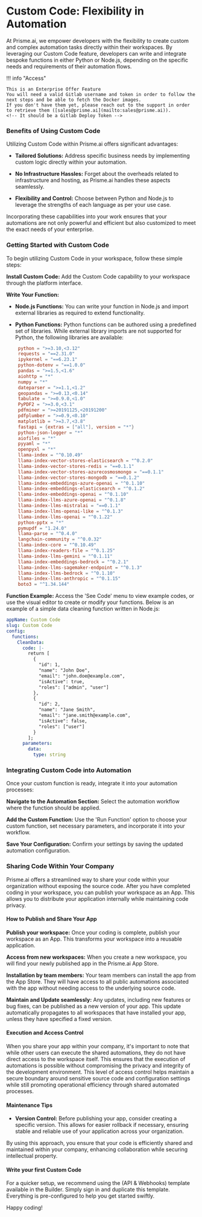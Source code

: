 # Custom Code: Flexibility in Automation

At Prisme.ai, we empower developers with the flexibility to create custom and complex automation tasks directly within their workspaces. By leveraging our Custom Code feature, developers can write and integrate bespoke functions in either Python or Node.js, depending on the specific needs and requirements of their automation flows.

!!! info "Access"

    This is an Enterprise Offer Feature
    You will need a valid Gitlab username and token in order to follow the next steps and be able to fetch the Docker images.  
    If you don't have them yet, please reach out to the support in order to retrieve them ([sales@prisme.ai](mailto:sales@prisme.ai)).   
    <!-- It should be a Gitlab Deploy Token -->

### Benefits of Using Custom Code

Utilizing Custom Code within Prisme.ai offers significant advantages:

- **Tailored Solutions:** Address specific business needs by implementing custom logic directly within your automation.

- **No Infrastructure Hassles:** Forget about the overheads related to infrastructure and hosting, as Prisme.ai handles these aspects seamlessly.

- **Flexibility and Control:** Choose between Python and Node.js to leverage the strengths of each language as per your use case.

Incorporating these capabilities into your work ensures that your automations are not only powerful and efficient but also customized to meet the exact needs of your enterprise.

### Getting Started with Custom Code

To begin utilizing Custom Code in your workspace, follow these simple steps:

**Install Custom Code:** Add the Custom Code capability to your workspace through the platform interface.

**Write Your Function:**

   - **Node.js Functions:** You can write your function in Node.js and import external libraries as required to extend functionality.

   - **Python Functions:** Python functions can be authored using a predefined set of libraries. While external library imports are not supported for Python, the following libraries are available:
     ```toml title="Available dependencies"
      python = ">=3.10,<3.12"
      requests = "==2.31.0"
      ipykernel = "==6.23.1"
      python-dotenv = "==1.0.0"
      pandas = ">=1.5,<1.6"
      aiohttp = "*"
      numpy = "*"
      dateparser = ">=1.1,<1.2"
      geopandas = ">=0.13,<0.14"
      tabulate = ">=0.9.0,<1.0"
      PyPDF2 = ">=3.0,<3.1"
      pdfminer = ">=20191125,<20191200"
      pdfplumber = ">=0.9,<0.10"
      matplotlib = ">=3.7,<3.8"
      fastapi = {extras = ["all"], version = "*"}
      python-json-logger = "*"
      aiofiles = "*"
      pyyaml = "*"
      openpyxl = "*"
      llama-index = "^0.10.49"
      llama-index-vector-stores-elasticsearch = "^0.2.0"
      llama-index-vector-stores-redis = "==0.1.1"
      llama-index-vector-stores-azurecosmosmongo = "==0.1.1"
      llama-index-vector-stores-mongodb = "==0.1.2"
      llama-index-embeddings-azure-openai = "^0.1.10"
      llama-index-embeddings-elasticsearch = "^0.1.2"
      llama-index-embeddings-openai = "^0.1.10"
      llama-index-llms-azure-openai = "^0.1.8"
      llama-index-llms-mistralai = "==0.1.1"
      llama-index-llms-openai-like = "^0.1.3"
      llama-index-llms-openai = "^0.1.22"
      python-pptx = "*"
      pymupdf = "1.24.0"
      llama-parse = "^0.4.0"
      langchain-community = "^0.0.32"
      llama-index-core = "^0.10.49"
      llama-index-readers-file = "^0.1.25"
      llama-index-llms-gemini = "^0.1.11"
      llama-index-embeddings-bedrock = "^0.2.1"
      llama-index-llms-sagemaker-endpoint = "^0.1.3"
      llama-index-llms-bedrock = "^0.1.10"
      llama-index-llms-anthropic = "^0.1.15"
      boto3 = "^1.34.144"
     ```

**Function Example:** Access the 'See Code' menu to view example codes, or use the visual editor to create or modify your functions. Below is an example of a simple data cleaning function written in Node.js:

   ```yaml
   appName: Custom Code
   slug: Custom Code
   config:
     functions:
       CleanData:
         code: |-
           return [
             {
               "id": 1,
               "name": "John Doe",
               "email": "john.doe@example.com",
               "isActive": true,
               "roles": ["admin", "user"]
             },
             {
               "id": 2,
               "name": "Jane Smith",
               "email": "jane.smith@example.com",
               "isActive": false,
               "roles": ["user"]
             }
           ];
         parameters:
           data:
             type: string
   ```

### Integrating Custom Code into Automation

Once your custom function is ready, integrate it into your automation processes:

**Navigate to the Automation Section:** Select the automation workflow where the function should be applied.

**Add the Custom Function:** Use the 'Run Function' option to choose your custom function, set necessary parameters, and incorporate it into your workflow.

**Save Your Configuration:** Confirm your settings by saving the updated automation configuration.

### Sharing Code Within Your Company

Prisme.ai offers a streamlined way to share your code within your organization without exposing the source code. After you have completed coding in your workspace, you can publish your workspace as an App. This allows you to distribute your application internally while maintaining code privacy.

#### How to Publish and Share Your App

**Publish your workspace:** Once your coding is complete, publish your workspace as an App. This transforms your workspace into a reusable application.

**Access from new workspaces:** When you create a new workspace, you will find your newly published app in the Prisme.ai App Store.

**Installation by team members:** Your team members can install the app from the App Store. They will have access to all public automations associated with the app without needing access to the underlying source code.

**Maintain and Update seamlessly:** Any updates, including new features or bug fixes, can be published as a new version of your app. This update automatically propagates to all workspaces that have installed your app, unless they have specified a fixed version.

#### Execution and Access Control

When you share your app within your company, it's important to note that while other users can execute the shared automations, they do not have direct access to the workspace itself. This ensures that the execution of automations is possible without compromising the privacy and integrity of the development environment. This level of access control helps maintain a secure boundary around sensitive source code and configuration settings while still promoting operational efficiency through shared automated processes.

#### Maintenance Tips

- **Version Control:** Before publishing your app, consider creating a specific version. This allows for easier rollback if necessary, ensuring stable and reliable use of your application across your organization.

By using this approach, you ensure that your code is efficiently shared and maintained within your company, enhancing collaboration while securing intellectual property.

#### Write your first Custom Code

For a quicker setup, we recommend using the (API & Webhooks) template available in the Builder. Simply sign in and duplicate this template. Everything is pre-configured to help you get started swiftly.

Happy coding!
